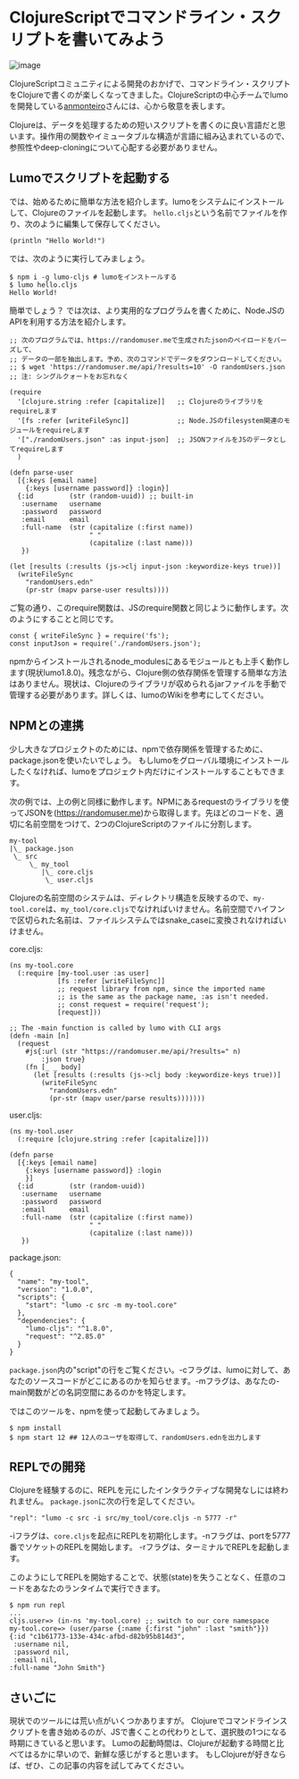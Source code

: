 # ClojureScriptでコマンドライン・スクリプトを書いてみよう

![image](https://github.com/t-cool/clj-article/blob/master/01-Command_line_scripting_with_ClojureScript/image.jpeg)

ClojureScriptコミュニティによる開発のおかげで、コマンドライン・スクリプトをClojureで書くのが楽しくなってきました。ClojureScriptの中心チームでlumoを開発している[anmonteiro](https://github.com/anmonteiro)さんには、心から敬意を表します。

Clojureは、データを処理するための短いスクリプトを書くのに良い言語だと思います。操作用の関数やイミュータブルな構造が言語に組み込まれているので、参照性やdeep-cloningについて心配する必要がありません。

## Lumoでスクリプトを起動する
では、始めるために簡単な方法を紹介します。lumoをシステムにインストールして、Clojureのファイルを起動します。
`hello.cljs`という名前でファイルを作り、次のように編集して保存してください。

```
(println "Hello World!")
```

では、次のように実行してみましょう。

```
$ npm i -g lumo-cljs # lumoをインストールする
$ lumo hello.cljs
Hello World!
```

簡単でしょう？ では次は、より実用的なプログラムを書くために、Node.JSのAPIを利用する方法を紹介します。

```
;; 次のプログラムでは、https://randomuser.meで生成されたjsonのペイロードをパーズして、
;; データの一部を抽出します。予め、次のコマンドでデータをダウンロードしてください。
;; $ wget 'https://randomuser.me/api/?results=10' -O randomUsers.json
;; 注: シングルクォートをお忘れなく

(require
  '[clojure.string :refer [capitalize]]   ;; Clojureのライブラリをrequireします
  '[fs :refer [writeFileSync]]            ;; Node.JSのfilesystem関連のモジュールをrequireします
  '["./randomUsers.json" :as input-json]  ;; JSONファイルをJSのデータとしてrequireします
  )

(defn parse-user
  [{:keys [email name]
    {:keys [username password]} :login}]
  {:id         (str (random-uuid)) ;; built-in
   :username   username
   :password   password
   :email      email
   :full-name  (str (capitalize (:first name))
                    " "
                    (capitalize (:last name)))
   })

(let [results (:results (js->clj input-json :keywordize-keys true))]
  (writeFileSync
    "randomUsers.edn"
    (pr-str (mapv parse-user results))))
```

ご覧の通り、このrequire関数は、JSのrequire関数と同じように動作します。次のようにすることと同じです。

```
const { writeFileSync } = require('fs');
const inputJson = require('./randomUsers.json');
```

npmからインストールされるnode_modulesにあるモジュールとも上手く動作します(現状lumo1.8.0)。残念ながら、Clojure側の依存関係を管理する簡単な方法はありません。現状は、Clojureのライブラリが収められるjarファイルを手動で管理する必要があります。詳しくは、lumoのWikiを参考にしてください。

## NPMとの連携
少し大きなプロジェクトのためには、npmで依存関係を管理するために、package.jsonを使いたいでしょう。
もしlumoをグローバル環境にインストールしたくなければ、lumoをプロジェクト内だけにインストールすることもできます。

次の例では、上の例と同様に動作します。NPMにあるrequestのライブラリを使ってJSONを(https://randomuser.me)から取得します。先ほどのコードを、適切に名前空間をつけて、2つのClojureScriptのファイルに分割します。

```
my-tool
|\_ package.json
 \_ src
     \_ my_tool
        |\_ core.cljs
         \_ user.cljs
```
Clojureの名前空間のシステムは、ディレクトリ構造を反映するので、`my-tool.core`は、`my_tool/core.cljs`でなければいけません。名前空間でハイフンで区切られた名前は、ファイルシステムではsnake_caseに変換されなければいけません。

core.cljs:

```
(ns my-tool.core
  (:require [my-tool.user :as user]
            [fs :refer [writeFileSync]]
            ;; request library from npm, since the imported name
            ;; is the same as the package name, :as isn't needed.
            ;; const request = require('request');
            [request]))

;; The -main function is called by lumo with CLI args
(defn -main [n]
  (request
    #js{:url (str "https://randomuser.me/api/?results=" n)
        :json true}
    (fn [_ _ body]
      (let [results (:results (js->clj body :keywordize-keys true))]
        (writeFileSync
          "randomUsers.edn"
          (pr-str (mapv user/parse results)))))))
```

user.cljs:
```
(ns my-tool.user
  (:require [clojure.string :refer [capitalize]]))

(defn parse
  [{:keys [email name]
    {:keys [username password]} :login
    }]
  {:id         (str (random-uuid))
   :username   username
   :password   password
   :email      email
   :full-name  (str (capitalize (:first name))
                    " "
                    (capitalize (:last name)))
   })
```


package.json:
```
{
  "name": "my-tool",
  "version": "1.0.0",
  "scripts": {
    "start": "lumo -c src -m my-tool.core"
  },
  "dependencies": {
    "lumo-cljs": "^1.8.0",
    "request": "^2.85.0"
  }
}
```
`package.json`内の"script"の行をご覧ください。-cフラグは、lumoに対して、あなたのソースコードがどこにあるのかを知らせます。-mフラグは、あなたの-main関数がどの名詞空間にあるのかを特定します。

ではこのツールを、npmを使って起動してみましょう。

```
$ npm install
$ npm start 12 ## 12人のユーザを取得して、randomUsers.ednを出力します
```

## REPLでの開発

Clojureを経験するのに、REPLを元にしたインタラクティブな開発なしには終われません。
`package.json`に次の行を足してください。

```
"repl": "lumo -c src -i src/my_tool/core.cljs -n 5777 -r"
```
-iフラグは、`core.cljs`を起点にREPLを初期化します。-nフラグは、portを5777番でソケットのREPLを開始します。
-rフラグは、ターミナルでREPLを起動します。

このようにしてREPLを開始することで、状態(state)を失うことなく、任意のコードをあなたのランタイムで実行できます。

```
$ npm run repl
...
cljs.user=> (in-ns 'my-tool.core) ;; switch to our core namespace
my-tool.core=> (user/parse {:name {:first "john" :last "smith"}})
{:id "c1b61773-133e-434c-afbd-d82b95b814d3",
 :username nil,
 :password nil,
 :email nil,
:full-name "John Smith"}
```

## さいごに
現状でのツールには荒い点がいくつかありますが。
Clojureでコマンドラインスクリプトを書き始めるのが、JSで書くことの代わりとして、選択肢の1つになる時期にきていると思います。
Lumoの起動時間は、Clojureが起動する時間と比べてはるかに早いので、新鮮な感じがすると思います。
もしClojureが好きならば、ぜひ、この記事の内容を試してみてください。

